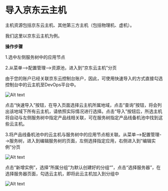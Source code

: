 # 导入京东云主机

主机资源包括京东云主机、其他第三方主机（包括物理机、虚机）。

我们这里以京东云主机为例。

**操作步骤**

1.选中左侧服务树中的应用节点

2.从菜单-->配置管理-->资源池，进入到“京东云主机”分页

由于您的账户已经关联京东云控制台账户，因此，可使用快速导入的方式直接勾选控制台中的云主机至DevOps平台中。

![Alt text](https://github.com/jdcloudcom/cn/blob/DevOps/image/DevOps/Starting5.png)

点击“快速导入”按钮，在导入页面选择云主机所属地域，点击“查询”按钮，将会列出该地域下所有云主机，请依照实际情况进行选择。点击“导入”按钮后，所选主机将自动与左侧服务树中指定产品线相关联，可在服务树指定产品线备机池中找到这些云主机。

3.将产品线备机池中的云主机与服务树中的应用节点相关联。从菜单-->配置管理-->服务树，进入到编辑服务树的页面，左侧选择指定应用，右侧进入到“编辑实例”分页

![Alt text](https://github.com/jdcloudcom/cn/blob/DevOps/image/DevOps/Starting6.png)

点击“新增实例”，选择“所属分组”为默认创建好的分组“”，点击“选择服务器”，在选择服务器页面，勾选云主机，即将此云主机加入到分组中

![Alt text](https://github.com/jdcloudcom/cn/blob/DevOps/image/DevOps/Starting7.png)
